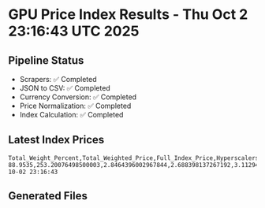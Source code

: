 # GPU Price Index Results - Thu Oct  2 23:16:43 UTC 2025

## Pipeline Status
- Scrapers: ✅ Completed
- JSON to CSV: ✅ Completed
- Currency Conversion: ✅ Completed
- Price Normalization: ✅ Completed
- Index Calculation: ✅ Completed

## Latest Index Prices
```
Total_Weight_Percent,Total_Weighted_Price,Full_Index_Price,Hyperscalers_Only_Price,Non_Hyperscalers_Only_Price,Hyperscaler_Weight,Non_Hyperscaler_Weight,Calculation_Date
88.9535,253.20076498500003,2.8464396002967844,2.688398137267192,3.112948283932536,55.84,33.113499999999995,2025-10-02 23:16:43
```

## Generated Files
```
```
